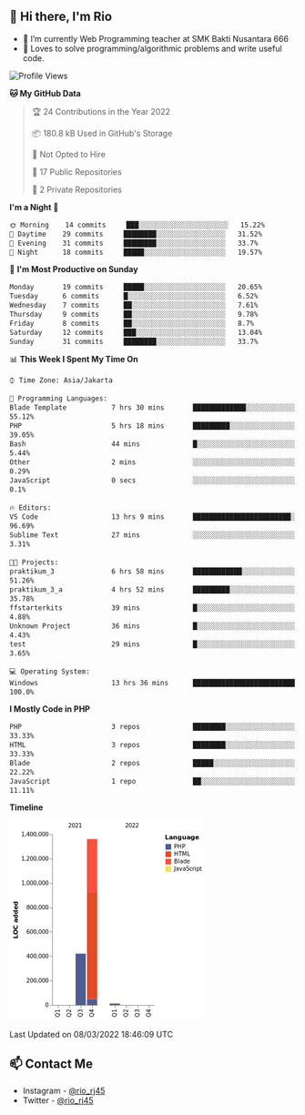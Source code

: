 ## 👋 Hi there, I'm Rio 

-  🔭 I’m currently Web Programming teacher at SMK Bakti Nusantara 666
-  💬 Loves to solve programming/algorithmic problems and write useful code.

<!--START_SECTION:waka-->
![Profile Views](http://img.shields.io/badge/Profile%20Views-3-blue)

**🐱 My GitHub Data** 

> 🏆 24 Contributions in the Year 2022
 > 
> 📦 180.8 kB Used in GitHub's Storage 
 > 
> 🚫 Not Opted to Hire
 > 
> 📜 17 Public Repositories 
 > 
> 🔑 2 Private Repositories  
 > 
**I'm a Night 🦉** 

```text
🌞 Morning    14 commits     ███░░░░░░░░░░░░░░░░░░░░░░   15.22% 
🌆 Daytime    29 commits     ████████░░░░░░░░░░░░░░░░░   31.52% 
🌃 Evening    31 commits     ████████░░░░░░░░░░░░░░░░░   33.7% 
🌙 Night      18 commits     █████░░░░░░░░░░░░░░░░░░░░   19.57%

```
📅 **I'm Most Productive on Sunday** 

```text
Monday       19 commits     █████░░░░░░░░░░░░░░░░░░░░   20.65% 
Tuesday      6 commits      █░░░░░░░░░░░░░░░░░░░░░░░░   6.52% 
Wednesday    7 commits      ██░░░░░░░░░░░░░░░░░░░░░░░   7.61% 
Thursday     9 commits      ██░░░░░░░░░░░░░░░░░░░░░░░   9.78% 
Friday       8 commits      ██░░░░░░░░░░░░░░░░░░░░░░░   8.7% 
Saturday     12 commits     ███░░░░░░░░░░░░░░░░░░░░░░   13.04% 
Sunday       31 commits     ████████░░░░░░░░░░░░░░░░░   33.7%

```


📊 **This Week I Spent My Time On** 

```text
⌚︎ Time Zone: Asia/Jakarta

💬 Programming Languages: 
Blade Template           7 hrs 30 mins       █████████████░░░░░░░░░░░░   55.12% 
PHP                      5 hrs 18 mins       █████████░░░░░░░░░░░░░░░░   39.05% 
Bash                     44 mins             █░░░░░░░░░░░░░░░░░░░░░░░░   5.44% 
Other                    2 mins              ░░░░░░░░░░░░░░░░░░░░░░░░░   0.29% 
JavaScript               0 secs              ░░░░░░░░░░░░░░░░░░░░░░░░░   0.1%

🔥 Editors: 
VS Code                  13 hrs 9 mins       ████████████████████████░   96.69% 
Sublime Text             27 mins             ░░░░░░░░░░░░░░░░░░░░░░░░░   3.31%

🐱‍💻 Projects: 
praktikum_3              6 hrs 58 mins       ████████████░░░░░░░░░░░░░   51.26% 
praktikum_3_a            4 hrs 52 mins       █████████░░░░░░░░░░░░░░░░   35.78% 
ffstarterkits            39 mins             █░░░░░░░░░░░░░░░░░░░░░░░░   4.88% 
Unknown Project          36 mins             █░░░░░░░░░░░░░░░░░░░░░░░░   4.43% 
test                     29 mins             █░░░░░░░░░░░░░░░░░░░░░░░░   3.65%

💻 Operating System: 
Windows                  13 hrs 36 mins      █████████████████████████   100.0%

```

**I Mostly Code in PHP** 

```text
PHP                      3 repos             ████████░░░░░░░░░░░░░░░░░   33.33% 
HTML                     3 repos             ████████░░░░░░░░░░░░░░░░░   33.33% 
Blade                    2 repos             █████░░░░░░░░░░░░░░░░░░░░   22.22% 
JavaScript               1 repo              ██░░░░░░░░░░░░░░░░░░░░░░░   11.11%

```


**Timeline**

![Chart not found](https://raw.githubusercontent.com/neushepa/neushepa/main/charts/bar_graph.png) 


 Last Updated on 08/03/2022 18:46:09 UTC
<!--END_SECTION:waka-->

## 📫 Contact Me
- Instagram - [@rio_rj45](https://www.instagram.com/rio_rj45/)
- Twitter - [@rio_rj45](https://twitter.com/rio_rj45)
